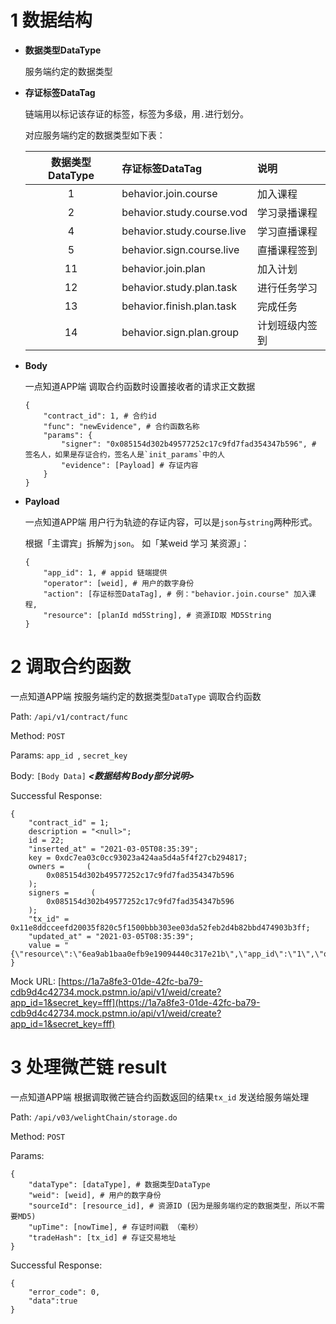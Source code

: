 
# 1 数据结构

- **数据类型DataType**

	服务端约定的数据类型

- **存证标签DataTag**

	链端用以标记该存证的标签，标签为多级，用`.`进行划分。
	
	对应服务端约定的数据类型如下表：
	
	| 数据类型DataType | 存证标签DataTag | 说明 |
	| :-----: | :----- | :----- |
	| 1  | behavior.join.course | 加入课程 |
	| 2  | behavior.study.course.vod | 学习录播课程 |
	| 4  | behavior.study.course.live | 学习直播课程 |
	| 5  | behavior.sign.course.live | 直播课程签到 |
	| 11 | behavior.join.plan | 加入计划 |
	| 12 | behavior.study.plan.task | 进行任务学习 |
	| 13 | behavior.finish.plan.task | 完成任务 |
	| 14 | behavior.sign.plan.group | 计划班级内签到 |

- **Body**

	一点知道APP端 调取合约函数时设置接收者的请求正文数据
	
	```
	{
		"contract_id": 1, # 合约id
		"func": "newEvidence", # 合约函数名称
		"params": {
			"signer": "0x085154d302b49577252c17c9fd7fad354347b596", # 签名人，如果是存证合约，签名人是`init_params`中的人
			"evidence": [Payload] # 存证内容
		}
	}
	
	```
	
- **Payload**
	
	一点知道APP端 用户行为轨迹的存证内容，可以是`json`与`string`两种形式。
	
	根据「主谓宾」拆解为`json`。
	如「某weid 学习 某资源」：
	
	```
	{
		"app_id": 1, # appid 链端提供
		"operator": [weid], # 用户的数字身份
		"action": [存证标签DataTag], # 例："behavior.join.course" 加入课程,
		"resource": [planId md5String], # 资源ID取 MD5String
	}
	```
	
# 2 调取合约函数

一点知道APP端 按服务端约定的数据类型`DataType` 调取合约函数

Path: `/api/v1/contract/func`

Method: `POST`

Params: `app_id `, `secret_key`

Body: `[Body Data]` ***<数据结构 Body部分说明>***

Successful Response:

```
{
    "contract_id" = 1;
    description = "<null>";
    id = 22;
    "inserted_at" = "2021-03-05T08:35:39";
    key = 0xdc7ea03c0cc93023a424aa5d4a5f4f27cb294817;
    owners =     (
        0x085154d302b49577252c17c9fd7fad354347b596
    );
    signers =     (
        0x085154d302b49577252c17c9fd7fad354347b596
    );
    "tx_id" = 0x11e8ddcceefd20035f820c5f1500bbb303ee03da52feb2d4b82bbd474903b3ff;
    "updated_at" = "2021-03-05T08:35:39";
    value = "{\"resource\":\"6ea9ab1baa0efb9e19094440c317e21b\",\"app_id\":\"1\",\"operator\":\"did:weid:1:0x06eb5c56dff200a92434679c8eb1325d857e7052\",\"action\":\"behavior.sign.plan.group\"}";
}
```


Mock URL: [https://1a7a8fe3-01de-42fc-ba79-cdb9d4c42734.mock.pstmn.io/api/v1/weid/create?app_id=1&secret_key=fff](https://1a7a8fe3-01de-42fc-ba79-cdb9d4c42734.mock.pstmn.io/api/v1/weid/create?app_id=1&secret_key=fff)

 
# 3 处理微芒链 result

一点知道APP端 根据调取微芒链合约函数返回的结果`tx_id` 发送给服务端处理 

Path: `/api/v03/welightChain/storage.do`

Method: `POST`

Params: 

```
{
	"dataType": [dataType], # 数据类型DataType
	"weid": [weid], # 用户的数字身份
	"sourceId": [resource_id], # 资源ID (因为是服务端约定的数据类型，所以不需要MD5)
	"upTime": [nowTime], # 存证时间戳 （毫秒）
	"tradeHash": [tx_id] # 存证交易地址
}

```


Successful Response:

```
{
	"error_code": 0,
	"data":true
}
```





